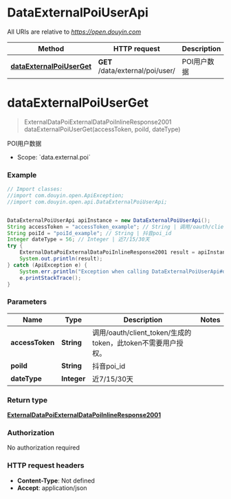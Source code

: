 # DataExternalPoiUserApi

All URIs are relative to *https://open.douyin.com*

Method | HTTP request | Description
------------- | ------------- | -------------
[**dataExternalPoiUserGet**](DataExternalPoiUserApi.md#dataExternalPoiUserGet) | **GET** /data/external/poi/user/ | POI用户数据

<a name="dataExternalPoiUserGet"></a>
# **dataExternalPoiUserGet**
> ExternalDataPoiExternalDataPoiInlineResponse2001 dataExternalPoiUserGet(accessToken, poiId, dateType)

POI用户数据

* Scope: &#x60;data.external.poi&#x60; 

### Example
```java
// Import classes:
//import com.douyin.open.ApiException;
//import com.douyin.open.api.DataExternalPoiUserApi;


DataExternalPoiUserApi apiInstance = new DataExternalPoiUserApi();
String accessToken = "accessToken_example"; // String | 调用/oauth/client_token/生成的token，此token不需要用户授权。
String poiId = "poiId_example"; // String | 抖音poi_id
Integer dateType = 56; // Integer | 近7/15/30天
try {
    ExternalDataPoiExternalDataPoiInlineResponse2001 result = apiInstance.dataExternalPoiUserGet(accessToken, poiId, dateType);
    System.out.println(result);
} catch (ApiException e) {
    System.err.println("Exception when calling DataExternalPoiUserApi#dataExternalPoiUserGet");
    e.printStackTrace();
}
```

### Parameters

Name | Type | Description  | Notes
------------- | ------------- | ------------- | -------------
 **accessToken** | **String**| 调用/oauth/client_token/生成的token，此token不需要用户授权。 |
 **poiId** | **String**| 抖音poi_id |
 **dateType** | **Integer**| 近7/15/30天 |

### Return type

[**ExternalDataPoiExternalDataPoiInlineResponse2001**](ExternalDataPoiExternalDataPoiInlineResponse2001.md)

### Authorization

No authorization required

### HTTP request headers

 - **Content-Type**: Not defined
 - **Accept**: application/json

